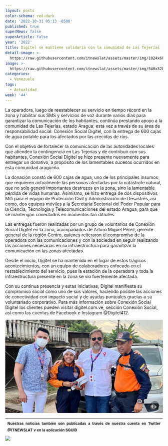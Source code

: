```yaml
---
layout: posts
color-schema: red-dark
date: '2022-10-31 05:13 -0500'
published: true
superNews: false
superArticle: false
year: '2022'
title: Digitel se mantiene solidaria con la comunidad de Las Tejerías
detail-image: >-
  https://raw.githubusercontent.com/itnewslat/assets/master/img/1024x680/digitel-tejerias-g.jpg
image: >-
  https://raw.githubusercontent.com/itnewslat/assets/master/img/540x320/digitel-tejerias-p.jpg
categories:
  - Venezuela
tags:
  - Actualidad
week: '44'
---
```

La operadora, luego de reestablecer su servicio en tiempo récord en la zona y habilitar sus SMS y servicios de voz durante varios días para garantizar la comunicación de los habitantes, continúa prestando apoyo a la comunidad de Las Tejerías, estado Aragua; esta vez a través de su área de responsabilidad social: Conexión Social Digitel, con la entrega de 600 cajas de agua potable para los afectados por las crecidas de ríos.

Con el objetivo de fortalecer la comunicación de las autoridades locales que atienden la contingencia en Las Tejerías y de contribuir con sus habitantes, Conexión Social Digitel se hizo presente nuevamente para entregar un donativo, a propósito de los lamentables sucesos ocurridos en esta comunidad aragüeña.

La donación constó de 600 cajas de agua, uno de los principales insumos que requieren actualmente las personas afectadas por la catástrofe natural, que no solo generó importantes destrozos en la zona, sino la lamentable pérdida de vidas humanas. Asimismo, se hizo entrega de dos dispositivos Mifi para el equipo de Protección Civil y Administración de Desastres, así como, dos equipos móviles a la Secretaría Sectorial del Poder Popular para la Ciencia, Tecnología y Telecomunicaciones del estado Aragua, para que se mantengan conectados en momentos tan difíciles. 

Las entregas fueron realizadas por un grupo de voluntarios de Conexión Social Digitel en la zona, acompañados de Arturo Miguel Pérez, gerente general de la región Centro, quienes reiteraron el compromiso de la operadora con las comunicaciones y con la sociedad en seguir realizando las acciones necesarias en su infraestructura para garantizar la comunicación en las zonas afectadas. 

Desde el inicio, Digitel se ha mantenido en el lugar de estos trágicos acontecimientos, con un equipo de colaboradores enfocado en el restablecimiento del servicio, pues la estación de la operadora y toda la infraestructura presente en la zona se vio fuertemente afectada. 

Con su continua presencia y estas iniciativas, Digitel manifiesta su compromiso social como uno de sus valores, haciendo posible las acciones de conectividad con impacto social y de ayudas puntuales gracias a su voluntariado corporativo. Para más información sobre Conexión Social Digitel los clientes pueden visitar digitel.com.ve, sección Conexión Social, así como las cuentas de Facebook e Instagram @Digitel412.

![](https://raw.githubusercontent.com/itnewslat/assets/master/img/540x320/digitel-tejerias-p.jpg)

<table style="height: 42px;" width="569">
<tbody>
<tr>
<td style="text-align: justify;"><sub><strong>Nuestras noticias también son publicadas a través de nuestra cuenta en Twitter <a href="https://twitter.com/itnewslat?lang=es">@ITNEWSLAT</a> y en la aplicación <a href="https://squidapp.co/en/">SQUID</a></strong></sub></td>
</tr>
</tbody>
</table>

<img src="https://tracker.metricool.com/c3po.jpg?hash=56f88a41e39ab42c063cc51676587a04"/>